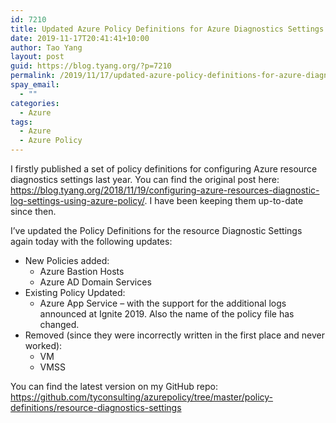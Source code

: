 ```yaml
---
id: 7210
title: Updated Azure Policy Definitions for Azure Diagnostics Settings Again
date: 2019-11-17T20:41:41+10:00
author: Tao Yang
layout: post
guid: https://blog.tyang.org/?p=7210
permalink: /2019/11/17/updated-azure-policy-definitions-for-azure-diagnostics-settings-again/
spay_email:
  - ""
categories:
  - Azure
tags:
  - Azure
  - Azure Policy
---
```

I firstly published a set of policy definitions for configuring Azure resource diagnostics settings last year. You can find the original post here: <a href="https://blog.tyang.org/2018/11/19/configuring-azure-resources-diagnostic-log-settings-using-azure-policy/">https://blog.tyang.org/2018/11/19/configuring-azure-resources-diagnostic-log-settings-using-azure-policy/</a>. I have been keeping them up-to-date since then.

I’ve updated the Policy Definitions for the resource Diagnostic Settings again today with the following updates:

<ul>
    <li>New Policies added:
<ul>
    <li>Azure Bastion Hosts</li>
    <li>Azure AD Domain Services</li>
</ul>
</li>
    <li>Existing Policy Updated:
<ul>
    <li>Azure App Service – with the support for the additional logs announced at Ignite 2019. Also the name of the policy file has changed.</li>
</ul>
</li>
    <li>Removed (since they were incorrectly written in the first place and never worked):
<ul>
    <li>VM</li>
    <li>VMSS</li>
</ul>
</li>
</ul>

You can find the latest version on my GitHub repo: <a href="https://github.com/tyconsulting/azurepolicy/tree/master/policy-definitions/resource-diagnostics-settings">https://github.com/tyconsulting/azurepolicy/tree/master/policy-definitions/resource-diagnostics-settings</a>